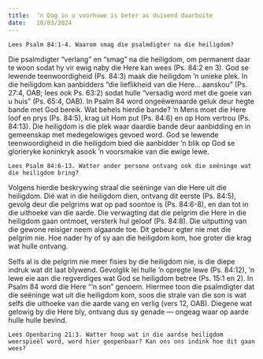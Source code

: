 ```yaml
---
title:  ’n Dag in u voorhowe is beter as duisend daarbuite
date:   10/03/2024
---
```


`Lees Psalm 84:1-4. Waarom smag die psalmdigter na die heiligdom?`

Die psalmdigter “verlang” en “smag” na die heiligdom, om permanent daar te woon sodat hy vir ewig naby die Here kan wees (Ps. 84:2 en 3). God se lewende teenwoordigheid (Ps. 84:3) maak die heiligdom ’n unieke plek. In die heiligdom kan aanbidders “die lieflikheid van die Here… aanskou” (Ps. 27:4, OAB; lees ook Ps. 63:2) sodat hulle “versadig word met die goeie van u huis” (Ps. 65:4, OAB). In Psalm 84 word ongeëwenaarde geluk deur hegte bande met God bereik. Wat behels hierdie bande? ’n Mens moet die Here loof en prys (Ps. 84:5), krag uit Hom put (Ps. 84:6) en op Hom vertrou (Ps. 84:13). Die heiligdom is die plek waar daardie bande deur aanbidding en in gemeenskap met medegelowiges gevoed word. God se lewende teenwoordigheid in die heiligdom bied die aanbidder ’n blik op God se glorieryke koninkryk asook ’n voorsmakie van die ewige lewe.

`Lees Psalm 84:6-13. Watter ander persone ontvang ook die seëninge wat die heiligdom bring?`

Volgens hierdie beskrywing straal die seëninge van die Here uit die heiligdom. Dié wat in die heiligdom dien, ontvang dit eerste (Ps. 84:5), gevolg deur die pelgrims wat op pad soontoe is (Ps. 84:6-8), en dan tot in die uithoeke van die aarde. Die verwagting dat die pelgrim die Here in die heiligdom gaan ontmoet, versterk hul geloof (Ps. 84:8). Die uitputting van die gewone reisiger neem algaande toe. Dit gebeur egter nie met die pelgrim nie. Hoe nader hy of sy aan die heiligdom kom, hoe groter die krag wat hulle ontvang.

Selfs al is die pelgrim nie meer fisies by die heiligdom nie, is die diepe indruk wat dit laat blywend. Gevolglik lei hulle ’n opregte lewe (Ps. 84:12), ’n lewe eie aan die regverdiges wat God se heiligdom betree (Ps. 15:1 en 2). In Psalm 84 word die Here “’n son” genoem. Hiermee toon die psalmdigter dat die seëninge wat uit die heiligdom kom, soos die strale van die son is wat selfs die uithoeke van die aarde vang en verlig (vers 12, OAB). Diegene wat gelowig by die Here bly, ontvang dus sy genade — ongeag waar op aarde hulle hulle bevind.

`Lees Openbaring 21:3. Watter hoop wat in die aardse heiligdom weerspieël word, word hier geopenbaar? Kan ons ons indink hoe dit gaan wees?`